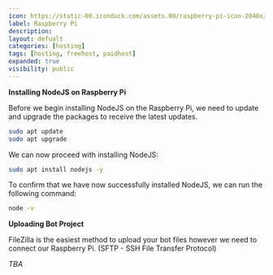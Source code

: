 ```yaml
---
icon: https://static-00.iconduck.com/assets.00/raspberry-pi-icon-2048x2048-p0y4r07x.png
label: Raspberry Pi
description: 
layout: defualt
categories: [hosting]
tags: [hosting, freehost, paidhost]
expanded: true
visibility: public
---
```


**Installing NodeJS on Raspberry Pi**

Before we begin installing NodeJS on the Raspberry Pi, we need to update and upgrade the packages to receive the latest updates.
```bash
sudo apt update
sudo apt upgrade
```

We can now proceed with installing NodeJS:
```bash
sudo apt install nodejs -y
```

To confirm that we have now successfully installed NodeJS, we can run the following command:
```bash
node -v
```

**Uploading Bot Project**

FileZilla is the easiest method to upload your bot files however we need to connect our Raspberry Pi. (SFTP - SSH File Transfer Protocol)

*TBA*
